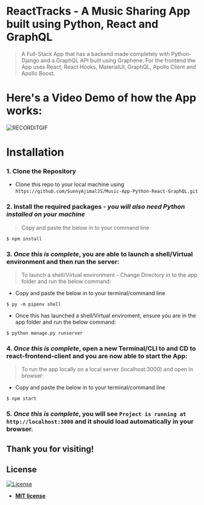 # ReactTracks - A Music Sharing App built using Python, React and GraphQL
> A Full-Stack App that has a backend made completely with Python-Django and a GraphQL API built using Graphene. For the frontend the App uses React, React Hooks, MaterialUI, GraphQL, Apollo Client and Apollo Boost.

# Here's a Video Demo of how the App works: 

![RECORDITGIF](http://g.recordit.co/HcMc457r2M.gif)


# Installation

### 1. Clone the Repository
- Clone this repo to your local machine using `https://github.com/SunnyAjimalJS/Music-App-Python-React-GraphQL.git`

### 2. Install the required packages - *you will also need Python installed on your machine*

> Copy and paste the below in to your command line

```shell
$ npm install 
```

### 3. *Once this is complete*, you are able to launch a shell/Virtual environment and then run the server:

> To launch a shell/Virtual environment - Change Directory in to the app folder and run the below command: 

- Copy and paste the below in to your terminal/command line
```shell
$ py -m pipenv shell
```

- Once this has launched a shell/Virtual enviroment, ensure you are in the app folder and run the below command: 
```shell
$ python manage.py runserver
```

### 4. *Once this is complete*, open a new Terminal/CLI to and CD to react-frontend-client and you are now able to start the App:

> To run the app locally on a local server (localhost:3000) and open in browser: 

- Copy and paste the below in to your terminal/command line

```shell
$ npm start  
```

### 5. *Once this is complete*, you will see `Project is running at http://localhost:3000` and it should load automatically in your browser.

## Thank you for visiting!

## License

[![License](http://img.shields.io/:license-mit-blue.svg?style=flat-square)](http://badges.mit-license.org)

- **[MIT license](http://opensource.org/licenses/mit-license.php)**
